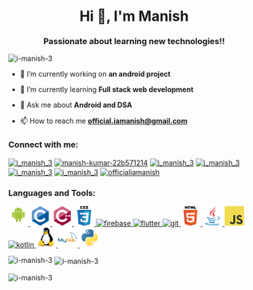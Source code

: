 <h1 align="center">Hi 👋, I'm Manish</h1>
<h3 align="center">Passionate about learning new technologies!!</h3>

<p align="left"> <img src="https://komarev.com/ghpvc/?username=i-manish-3&label=Profile%20views&color=0e75b6&style=flat" alt="i-manish-3" /> </p>

- 🔭 I’m currently working on **an android project**

- 🌱 I’m currently learning **Full stack web development**

- 💬 Ask me about **Android and DSA**

- 📫 How to reach me **official.iamanish@gmail.com**

<h3 align="left">Connect with me:</h3>
<p align="left">
<a href="https://twitter.com/i_manish_3" target="blank"><img align="center" src="https://raw.githubusercontent.com/rahuldkjain/github-profile-readme-generator/master/src/images/icons/Social/twitter.svg" alt="i_manish_3" height="30" width="40" /></a>
<a href="https://linkedin.com/in/manish-kumar-22b571214" target="blank"><img align="center" src="https://raw.githubusercontent.com/rahuldkjain/github-profile-readme-generator/master/src/images/icons/Social/linked-in-alt.svg" alt="manish-kumar-22b571214" height="30" width="40" /></a>
<a href="https://instagram.com/i_manish_3" target="blank"><img align="center" src="https://raw.githubusercontent.com/rahuldkjain/github-profile-readme-generator/master/src/images/icons/Social/instagram.svg" alt="i_manish_3" height="30" width="40" /></a>
<a href="https://www.codechef.com/users/i_manish_3" target="blank"><img align="center" src="https://cdn.jsdelivr.net/npm/simple-icons@3.1.0/icons/codechef.svg" alt="i_manish_3" height="30" width="40" /></a>
<a href="https://codeforces.com/profile/i_manish_3" target="blank"><img align="center" src="https://raw.githubusercontent.com/rahuldkjain/github-profile-readme-generator/master/src/images/icons/Social/codeforces.svg" alt="i_manish_3" height="30" width="40" /></a>
<a href="https://www.leetcode.com/i_manish_3" target="blank"><img align="center" src="https://raw.githubusercontent.com/rahuldkjain/github-profile-readme-generator/master/src/images/icons/Social/leet-code.svg" alt="i_manish_3" height="30" width="40" /></a>
<a href="https://auth.geeksforgeeks.org/user/officialiamanish" target="blank"><img align="center" src="https://raw.githubusercontent.com/rahuldkjain/github-profile-readme-generator/master/src/images/icons/Social/geeks-for-geeks.svg" alt="officialiamanish" height="30" width="40" /></a>
</p>

<h3 align="left">Languages and Tools:</h3>
<p align="left"> <a href="https://developer.android.com" target="_blank" rel="noreferrer"> <img src="https://raw.githubusercontent.com/devicons/devicon/master/icons/android/android-original-wordmark.svg" alt="android" width="40" height="40"/> </a> <a href="https://www.cprogramming.com/" target="_blank" rel="noreferrer"> <img src="https://raw.githubusercontent.com/devicons/devicon/master/icons/c/c-original.svg" alt="c" width="40" height="40"/> </a> <a href="https://www.w3schools.com/cpp/" target="_blank" rel="noreferrer"> <img src="https://raw.githubusercontent.com/devicons/devicon/master/icons/cplusplus/cplusplus-original.svg" alt="cplusplus" width="40" height="40"/> </a> <a href="https://www.w3schools.com/css/" target="_blank" rel="noreferrer"> <img src="https://raw.githubusercontent.com/devicons/devicon/master/icons/css3/css3-original-wordmark.svg" alt="css3" width="40" height="40"/> </a> <a href="https://firebase.google.com/" target="_blank" rel="noreferrer"> <img src="https://www.vectorlogo.zone/logos/firebase/firebase-icon.svg" alt="firebase" width="40" height="40"/> </a> <a href="https://flutter.dev" target="_blank" rel="noreferrer"> <img src="https://www.vectorlogo.zone/logos/flutterio/flutterio-icon.svg" alt="flutter" width="40" height="40"/> </a> <a href="https://git-scm.com/" target="_blank" rel="noreferrer"> <img src="https://www.vectorlogo.zone/logos/git-scm/git-scm-icon.svg" alt="git" width="40" height="40"/> </a> <a href="https://www.w3.org/html/" target="_blank" rel="noreferrer"> <img src="https://raw.githubusercontent.com/devicons/devicon/master/icons/html5/html5-original-wordmark.svg" alt="html5" width="40" height="40"/> </a> <a href="https://www.java.com" target="_blank" rel="noreferrer"> <img src="https://raw.githubusercontent.com/devicons/devicon/master/icons/java/java-original.svg" alt="java" width="40" height="40"/> </a> <a href="https://developer.mozilla.org/en-US/docs/Web/JavaScript" target="_blank" rel="noreferrer"> <img src="https://raw.githubusercontent.com/devicons/devicon/master/icons/javascript/javascript-original.svg" alt="javascript" width="40" height="40"/> </a> <a href="https://kotlinlang.org" target="_blank" rel="noreferrer"> <img src="https://www.vectorlogo.zone/logos/kotlinlang/kotlinlang-icon.svg" alt="kotlin" width="40" height="40"/> </a> <a href="https://www.linux.org/" target="_blank" rel="noreferrer"> <img src="https://raw.githubusercontent.com/devicons/devicon/master/icons/linux/linux-original.svg" alt="linux" width="40" height="40"/> </a> <a href="https://www.mysql.com/" target="_blank" rel="noreferrer"> <img src="https://raw.githubusercontent.com/devicons/devicon/master/icons/mysql/mysql-original-wordmark.svg" alt="mysql" width="40" height="40"/> </a> <a href="https://www.python.org" target="_blank" rel="noreferrer"> <img src="https://raw.githubusercontent.com/devicons/devicon/master/icons/python/python-original.svg" alt="python" width="40" height="40"/> </a> </p>
<p><img align="left" src="https://github-readme-stats.vercel.app/api/top-langs?username=i-manish-3&show_icons=true&locale=en&layout=compact" alt="i-manish-3" /></p>
<p>&nbsp;<img align="center" src="https://github-readme-stats.vercel.app/api?username=i-manish-3&show_icons=true&locale=en" alt="i-manish-3" /></p>
<p><img align="center" src="https://github-readme-streak-stats.herokuapp.com/?user=i-manish-3&" alt="i-manish-3" /></p>
